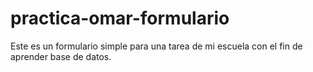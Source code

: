 # practica-omar-formulario
Este es un formulario simple para una tarea de mi escuela con el fin de aprender base de datos.
